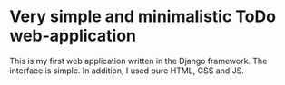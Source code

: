 # Very simple and minimalistic ToDo web-application

This is my first web application written in the Django framework. The interface is simple. In addition, I used pure HTML, CSS and JS.
